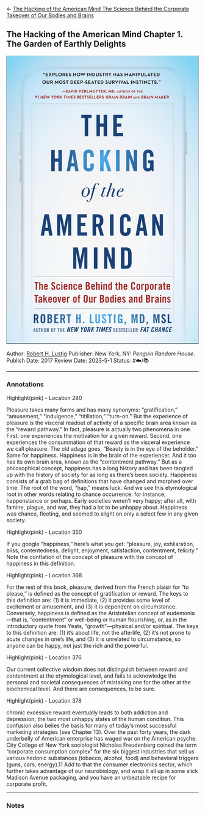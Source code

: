 \<- [The Hacking of the American Mind The Science Behind the Corporate Takeover of Our Bodies and Brains](The%20Hacking%20of%20the%20American%20Mind%20The%20Science%20Behind%20the%20Corporate%20Takeover%20of%20Our%20Bodies%20and%20Brains.md)

## The Hacking of the American Mind Chapter 1. The Garden of Earthly Delights

[ ![150](%E2%9A%99%EF%B8%8F%20Tools/%F0%9F%93%B8%20Images/0D89E6EA-6593-4EBE-8B9E-A1A3632A5245.jpeg) ](https://www.amazon.com/gp/aw/d/B01N802BNX/ref=tmm_kin_swatch_0?ie=UTF8&qid=1660413175&sr=8-2)

Author: [Robert H. Lustig]()
Publisher: New York, NY: *Penguin Random House*.
Publish Date: 2017
Review Date: 2023-5-1
Status: #☁️/📚 

---

### Annotations

Highlight(pink) - Location 280

Pleasure takes many forms and has many synonyms: “gratification,” “amusement,” “indulgence,” “titillation,” “turn-on.” But the experience of pleasure is the visceral readout of activity of a specific brain area known as the “reward pathway.” In fact, pleasure is actually two phenomena in one. First, one experiences the motivation for a given reward. Second, one experiences the consummation of that reward as the visceral experience we call pleasure. The old adage goes, “Beauty is in the eye of the beholder.” Same for happiness. Happiness is in the brain of the experiencer. And it too has its own brain area, known as the “contentment pathway.” But as a philosophical concept, happiness has a long history and has been tangled up with the history of society for as long as there’s been society. Happiness consists of a grab bag of definitions that have changed and morphed over time. The root of the word, “hap,” means luck. And we see this etymological root in other words relating to chance occurrence: for instance, happenstance or perhaps. Early societies weren’t very happy; after all, with famine, plague, and war, they had a lot to be unhappy about. Happiness was chance, fleeting, and seemed to alight on only a select few in any given society.

Highlight(pink) - Location 350

If you google “happiness,” here’s what you get: “pleasure, joy, exhilaration, bliss, contentedness, delight, enjoyment, satisfaction, contentment, felicity.” Note the conflation of the concept of pleasure with the concept of happiness in this definition. 

Highlight(pink) - Location 368

For the rest of this book, pleasure, derived from the French plaisir for “to please,” is defined as the concept of gratification or reward. The keys to this definition are: (1) it is immediate, (2) it provides some level of excitement or amusement, and (3) it is dependent on circumstance. Conversely, happiness is defined as the Aristotelian concept of eudemonia—that is, “contentment” or well-being or human flourishing, or, as in the introductory quote from Yeats, “growth”—physical and/or spiritual. The keys to this definition are: (1) it’s about life, not the afterlife, (2) it’s not prone to acute changes in one’s life, and (3) it is unrelated to circumstance, so anyone can be happy, not just the rich and the powerful.

Highlight(pink) - Location 376

Our current collective wisdom does not distinguish between reward and contentment at the etymological level, and fails to acknowledge the personal and societal consequences of mistaking one for the other at the biochemical level. And there are consequences, to be sure.

Highlight(pink) - Location 378

chronic excessive reward eventually leads to both addiction and depression; the two most unhappy states of the human condition. This confusion also belies the basis for many of today’s most successful marketing strategies (see Chapter 13). Over the past forty years, the dark underbelly of American enterprise has waged war on the American psyche. City College of New York sociologist Nicholas Freudenberg coined the term “corporate consumption complex” for the six biggest industries that sell us various hedonic substances (tobacco, alcohol, food) and behavioral triggers (guns, cars, energy).11 Add to that the consumer electronics sector, which further takes advantage of our neurobiology, and wrap it all up in some slick Madison Avenue packaging, and you have an unbeatable recipe for corporate profit.

---

### Notes
